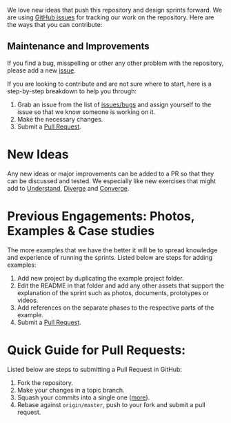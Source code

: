 We love new ideas that push this repository and design sprints forward. We are using [GitHub issues](https://github.com/axisgroup/design-process/issues/) 
for tracking our work on the repository. Here are the ways that you can contribute:

## Maintenance and Improvements
If you find a bug, misspelling or other any other problem with the repository, please add a new [issue](https://github.com/axisgroup/design-process/issues/new).

If you are looking to contribute and are not sure where to start, here is a step-by-step breakdown to help you through: 

1. Grab an issue from the list of [issues/bugs](https://github.com/axisgroup/design-process/labels/bug) and assign yourself to the issue so that we know someone is working on it. 
2. Make the necessary changes.
3. Submit a [Pull Request](#quick-guide-to-submitting-a-pull-request-in-github).

# New Ideas
Any new ideas or major improvements can be added to a PR so that they can be discussed and tested. 
We especially like new exercises that might add to 
[Understand](https://github.com/axisgroup/design-process/tree/master/1-Understand), 
[Diverge](https://github.com/axisgroup/design-process/tree/master/2-Diverge) and 
[Converge](https://github.com/axisgroup/design-process/tree/master/3-Converge).

# Previous Engagements: Photos, Examples & Case studies
The more examples that we have the better it will be to spread knowledge and experience of running the sprints. 
Listed below are steps for adding examples:

1. Add new project by duplicating the example project folder.
2. Edit the README in that folder and add any other assets that support the explanation of the sprint such as photos, documents, prototypes or videos.
3. Add references on the separate phases to the respective parts of the example.
4. Submit a [Pull Request](#quick-guide-to-submitting-a-pull-request-in-github).


# Quick Guide for Pull Requests:
Listed below are steps to submitting a Pull Request in GitHub:

1. Fork the repository.
2. Make your changes in a topic branch.
3. Squash your commits into a single one ([more](http://gitready.com/advanced/2009/02/10/squashing-commits-with-rebase.html)).
4. Rebase against `origin/master`, push to your fork and submit a pull request.

